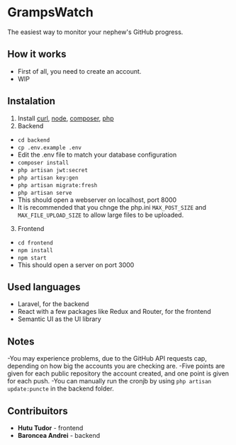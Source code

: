 # GrampsWatch
The easiest way to monitor your nephew's GitHub progress. 

## How it works

 - First of all, you need to create an account.
 - WIP

## Instalation

1. Install [curl](https://curl.haxx.se), [node](https://nodejs.org/en/), [composer](https://getcomposer.org/), [php](http://php.net) 
2. Backend
  - `cd backend`
  - `cp .env.example .env`
  - Edit the .env file to match your database configuration
  - `composer install`
  - `php artisan jwt:secret`
  - `php artisan key:gen`
  - `php artisan migrate:fresh`
  - `php artisan serve`
  - This should open a webserver on localhost, port 8000
  - It is recommended that you chnge the php.ini `MAX_POST_SIZE` and `MAX_FILE_UPLOAD_SIZE` to allow large files to be uploaded.

3. Frontend
  - `cd frontend`
  - `npm install`
  - `npm start`
  - This should open a server on port 3000

## Used languages

- Laravel, for the backend
- React with a few packages like Redux and Router, for the frontend
- Semantic UI as the UI library

## Notes

-You may experience problems, due to the GitHub API requests cap, depending on how big the accounts you are checking are.
-Five points are given for each public repository the account created, and one point is given for each push.
-You can manually run the cronjb by using `php artisan update:puncte` in the backend folder.


## Contribuitors

- **Hutu Tudor** - frontend
- **Baroncea Andrei** - backend
